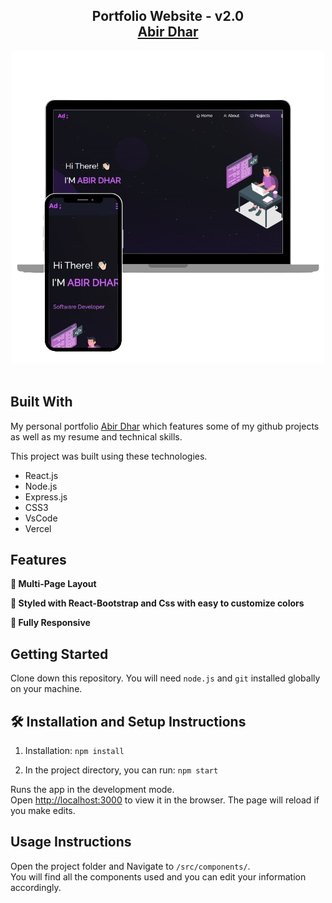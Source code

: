 <h2 align="center">
  Portfolio Website - v2.0<br/>
  <a href="https://portfolio-nine-mu-w9np0ugzyp.vercel.app/" target="_blank">Abir Dhar</a>
</h2>
<div align="center">
  <img alt="Demo" src="./Images/readme-img1.png" />
</div>

<br/>



## Built With

My personal portfolio <a href="https://portfolio-nine-mu-w9np0ugzyp.vercel.app/" target="_blank">Abir Dhar</a> which features some of my github projects as well as my resume and technical skills.<br/>

This project was built using these technologies.

- React.js
- Node.js
- Express.js
- CSS3
- VsCode
- Vercel

## Features

**📖 Multi-Page Layout**

**🎨 Styled with React-Bootstrap and Css with easy to customize colors**

**📱 Fully Responsive**

## Getting Started

Clone down this repository. You will need `node.js` and `git` installed globally on your machine.

## 🛠 Installation and Setup Instructions

1. Installation: `npm install`

2. In the project directory, you can run: `npm start`

Runs the app in the development mode.\
Open [http://localhost:3000](http://localhost:3000) to view it in the browser.
The page will reload if you make edits.

## Usage Instructions

Open the project folder and Navigate to `/src/components/`. <br/>
You will find all the components used and you can edit your information accordingly.

